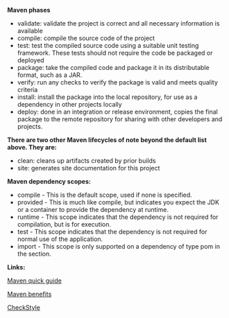 **Maven phases**

* validate: validate the project is correct and all necessary information is available
* compile: compile the source code of the project
* test: test the compiled source code using a suitable unit testing framework. These tests should not require the code be packaged or deployed
* package: take the compiled code and package it in its distributable format, such as a JAR.
* verify: run any checks to verify the package is valid and meets quality criteria
* install: install the package into the local repository, for use as a dependency in other projects locally
* deploy: done in an integration or release environment, copies the final package to the remote repository for sharing with other developers and projects.

**There are two other Maven lifecycles of note beyond the default list above. They are:**

* clean: cleans up artifacts created by prior builds
* site: generates site documentation for this project

**Maven dependency scopes:**

* compile - This is the default scope, used if none is specified.
* provided - This is much like compile, but indicates you expect the JDK or a container to provide the dependency at runtime.
* runtime - This scope indicates that the dependency is not required for compilation, but is for execution.
* test - This scope indicates that the dependency is not required for normal use of the application.
* import - This scope is only supported on a dependency of type pom in the <dependencyManagement> section.

**Links:**

[Maven quick guide](https://maven.apache.org/guides/getting-started/maven-in-five-minutes.html)

[Maven benefits](https://people.apache.org/~ltheussl/maven-stage-site/benefits-of-using-maven.html)

[CheckStyle](https://checkstyle.org)
